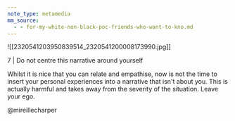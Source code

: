 ```yaml
---
note_type: metamedia
mm_source:
  - - for-my-white-non-black-poc-friends-who-want-to-kno.md
---
```


![[2320541203950839514_2320541200008173990.jpg]]

7 | Do not centre this
narrative around yourself

Whilst it is nice that you can relate
and empathise, now is not the time
to insert your personal experiences
into a narrative that isn't about you.
This is actually harmful and takes
away from the severity of the
situation. Leave your ego.

@mireillecharper

